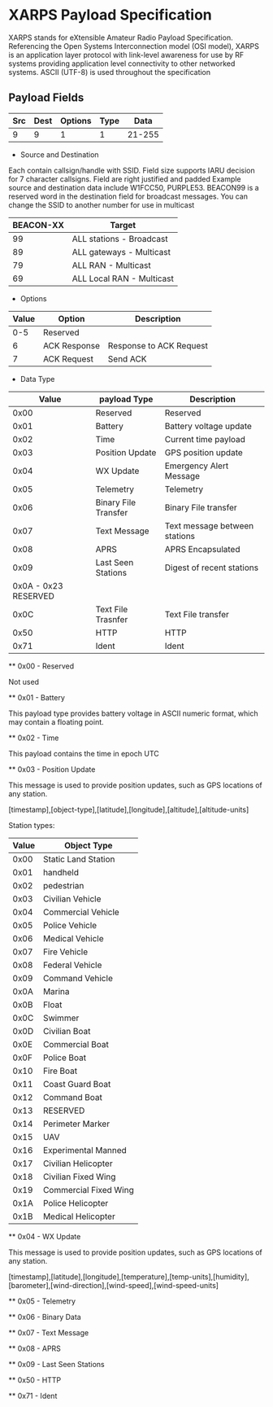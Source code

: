 # XARPS Payload Specification

XARPS stands for eXtensible Amateur Radio Payload Specification. Referencing the Open Systems
Interconnection model (OSI model), XARPS is an application layer protocol with link-level awareness
for use by RF systems providing application level connectivity to other networked systems. 
ASCII (UTF-8) is used throughout the specification

## Payload Fields

| Src | Dest | Options | Type |   Data  | 
| ----| ---- | ------  | ---- | ------- |
|  9  |  9   |   1     |  1   | 21-255  |


* Source and Destination

Each contain callsign/handle with SSID. Field size supports IARU decision for 7 character callsigns.
Field are right justified and padded Example source and destination data include W1FCC50, PURPLE53.
BEACON99 is a reserved word in the destination field for broadcast messages. You can change the SSID
to another number for use in multicast

| BEACON-XX |            Target         |
| --------- | ------------------------- |
|     99    |  ALL stations - Broadcast |
|     89    |  ALL gateways - Multicast |
|     79    |       ALL RAN - Multicast |
|     69    | ALL Local RAN - Multicast |

* Options

| Value |     Option        | Description | 
| ---  | ------------------ | -------------- |
| 0-5  |    Reserved        |  |
|  6   |   ACK Response     | Response to ACK Request |
|  7   |   ACK Request     | Send ACK |

* Data Type

| Value | payload Type               | Description                 |
| ----- | ------------------------- | -----------------------------|
| 0x00  | Reserved                  | Reserved                     |
| 0x01  | Battery                   | Battery voltage update       |
| 0x02  | Time                      | Current time payload         |
| 0x03  | Position Update           | GPS position update          |
| 0x04  | WX Update                 | Emergency Alert Message      |
| 0x05  | Telemetry                 | Telemetry                    |
| 0x06  | Binary File Transfer      | Binary File transfer         |
| 0x07  | Text Message              | Text message between stations|
| 0x08  | APRS                      | APRS Encapsulated            |
| 0x09  | Last Seen Stations        | Digest of recent stations    |
| 0x0A - 0x23   RESERVED                                           |
| 0x0C  | Text File Trasnfer        | Text File transfer           |
| 0x50  | HTTP                      | HTTP                         |
| 0x71  | Ident                     | Ident                        |

** 0x00 - Reserved

Not used

** 0x01 - Battery

This payload type provides battery voltage in ASCII numeric format, which may contain a floating point.

** 0x02 - Time

This payload contains the time in epoch UTC

** 0x03 - Position Update

This message is used to provide position updates, such as GPS locations of any station.

[timestamp],[object-type],[latitude],[longitude],[altitude],[altitude-units]

Station types:

| Value |        Object Type     |
| ----- | ---------------------- |
| 0x00  | Static Land Station    |
| 0x01  | handheld               |
| 0x02  | pedestrian             |
| 0x03  | Civilian Vehicle       |
| 0x04  | Commercial Vehicle     |
| 0x05  | Police Vehicle         |
| 0x06  | Medical Vehicle        |
| 0x07  | Fire Vehicle           |
| 0x08  | Federal Vehicle        |
| 0x09  | Command Vehicle        |
| 0x0A  | Marina                 |
| 0x0B  | Float                  |
| 0x0C  | Swimmer                |
| 0x0D  | Civilian Boat          |
| 0x0E  | Commercial Boat        |
| 0x0F  | Police Boat            |
| 0x10  | Fire Boat              |
| 0x11  | Coast Guard Boat       |
| 0x12  | Command Boat           |
| 0x13  | RESERVED               |
| 0x14  | Perimeter Marker       |
| 0x15  | UAV                    |
| 0x16  | Experimental Manned    |
| 0x17  | Civilian Helicopter    |
| 0x18  | Civilian Fixed Wing    |
| 0x19  | Commercial Fixed Wing  |
| 0x1A  | Police Helicopter      |
| 0x1B  | Medical Helicopter     |

** 0x04 - WX Update

This message is used to provide position updates, such as GPS locations of any station.

[timestamp],[latitude],[longitude],[temperature],[temp-units],[humidity],[barometer],[wind-direction],[wind-speed],[wind-speed-units]

** 0x05 - Telemetry

** 0x06 - Binary Data

** 0x07 - Text Message

** 0x08 - APRS

** 0x09 - Last Seen Stations

** 0x50 - HTTP

** 0x71 - Ident
